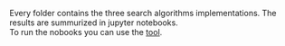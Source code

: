 Every folder contains the three search algorithms implementations. The results are summurized in jupyter notebooks.  
To run the nobooks you can use the [tool](https://nbviewer.jupyter.org/). 
